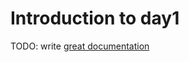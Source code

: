 # Introduction to day1

TODO: write [great documentation](https://jacobian.org/writing/what-to-write/)
